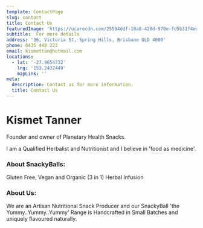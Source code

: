 ```yaml
---
template: ContactPage
slug: contact
title: Contact Us
featuredImage: 'https://ucarecdn.com/25594ddf-10a8-428d-970e-fd5b31f4ed6a/'
subtitle:  For more details
address: '36, Victoria St, Spring Hills, Brisbane QLD 4000'
phone: 0435 448 223
email: kismettan@hotmail.com
locations:
  - lat: '-27.9654732'
    lng: '153.2432449'
    mapLink: ''
meta:
  description: Contact us for more information.
  title: Contact Us
---
```


# Kismet Tanner

Founder and owner of Planetary Health Snacks.

I am a Qualified Herbalist and Nutritionist and I believe in 'food as medicine'.

### About SnackyBalls:
Gluten Free, Vegan and Organic (3 in 1)
Herbal Infusion

### About Us:
We are an Artisan Nutritional Snack Producer and our SnackyBall 'the Yummy..Yummy..Yummy' Range is Handcrafted in Small Batches and uniquely flavoured naturally.

